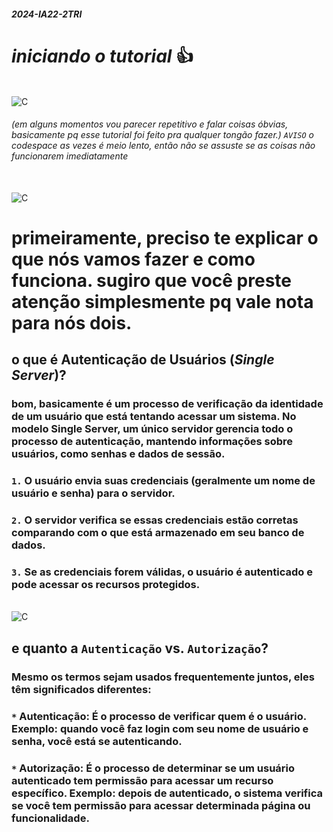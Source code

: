 ##### 2024-IA22-2TRI
# *iniciando o tutorial* 👍

<div style="display: inline_block"><br/>
   <img align="center" alt="C" src="https://media.giphy.com/media/YtCAXWS94FZbWiKmKH/giphy.gif?cid=ecf05e47oncgcuvvpoeulkadb6geg0jqwa4z76tr4fxzez00&ep=v1_gifs_search&rid=giphy.gif&ct=g" />
</div>


###### (em alguns momentos vou parecer repetitivo e falar coisas óbvias, basicamente pq esse tutorial foi feito pra qualquer tongão fazer.) `AVISO` o codespace as vezes é meio lento, então não se assuste se as coisas não funcionarem imediatamente

<div style="display: inline_block"><br/>
   <img align="center" alt="C" src="https://user-images.githubusercontent.com/73097560/115834477-dbab4500-a447-11eb-908a-139a6edaec5c.gif" />
</div>

# primeiramente, preciso te explicar o que nós vamos fazer e como funciona. sugiro que você preste atenção simplesmente pq vale nota para nós dois.

## o que é Autenticação de Usuários (*Single Server*)?
### bom, basicamente é um processo de verificação da identidade de um usuário que está tentando acessar um sistema. No modelo Single Server, um único servidor gerencia todo o processo de autenticação, mantendo informações sobre usuários, como senhas e dados de sessão.

### `1.` O usuário envia suas credenciais (geralmente um nome de usuário e senha) para o servidor.

### `2.` O servidor verifica se essas credenciais estão corretas comparando com o que está armazenado em seu banco de dados.

### `3.` Se as credenciais forem válidas, o usuário é autenticado e pode acessar os recursos protegidos.

<div style="display: inline_block"><br/>
   <img align="center" alt="C" src="https://user-images.githubusercontent.com/73097560/115834477-dbab4500-a447-11eb-908a-139a6edaec5c.gif" />
</div>

## e quanto a `Autenticação` vs. `Autorização`?
### Mesmo os termos sejam usados frequentemente juntos, eles têm significados diferentes:

### `*` Autenticação: É o processo de verificar quem é o usuário. Exemplo: quando você faz login com seu nome de usuário e senha, você está se autenticando.

### `*` Autorização: É o processo de determinar se um usuário autenticado tem permissão para acessar um recurso específico. Exemplo: depois de autenticado, o sistema verifica se você tem permissão para acessar determinada página ou funcionalidade.


